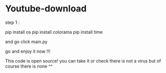 # Youtube-download

step 1 :

pip install os 
pip install colorama
pip install time 

and go click main.py

go and enjoy it now !!!

This code is open source! you can take it or check there is not a virus but of course there is none ^^
